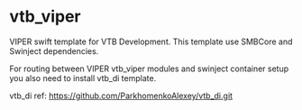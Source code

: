 # vtb_viper

VIPER swift template for VTB Development. This template use SMBCore and Swinject dependencies.

For routing between VIPER vtb_viper modules and swinject container setup you also need to install vtb_di template.

vtb_di ref:
https://github.com/ParkhomenkoAlexey/vtb_di.git
